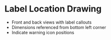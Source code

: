 # Label Location Drawing

- Front and back views with label callouts
- Dimensions referenced from bottom left corner
- Indicate warning icon positions
